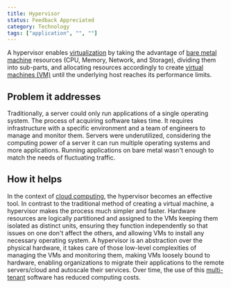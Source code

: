 ```yaml
---
title: Hypervisor
status: Feedback Appreciated
category: Technology
tags: ["application", "", ""]
---
```


A hypervisor enables [virtualization](/virtualization/)
by taking the advantage of [bare metal machine](/bare-metal-machine/) resources
(CPU, Memory, Network, and Storage), dividing them into sub-parts, 
and allocating resources accordingly to create  [virtual machines (VM)](/virtual-machine/)
until the underlying host reaches its performance limits.

## Problem it addresses

Traditionally, a server could only run applications of a single operating system.
The process of acquiring software takes time. It requires infrastructure with a specific environment
and a team of engineers to manage and monitor them.
Servers were underutilized, considering the computing power of a server it can run multiple operating systems and more applications.
Running applications on bare metal wasn't enough to match the needs of fluctuating traffic.

## How it helps

In the context of [cloud computing](/cloud-computing/), the hypervisor becomes an effective tool.
In contrast to the traditional method of creating a virtual machine, a hypervisor makes the process much simpler and faster. 
Hardware resources are logically partitioned and assigned to the VMs keeping them isolated as distinct units,
ensuring they function independently so that issues on one don't affect the others,
and allowing VMs to install any necessary operating system.
A hypervisor is an abstraction over the physical hardware, it takes care of those low-level complexities of managing the VMs and monitoring them,
making VMs loosely bound to hardware, enabling organizations to migrate their applications to the remote servers/cloud 
and autoscale their services.
Over time, the use of this [multi-tenant](/multitenancy/) software has reduced computing costs.
